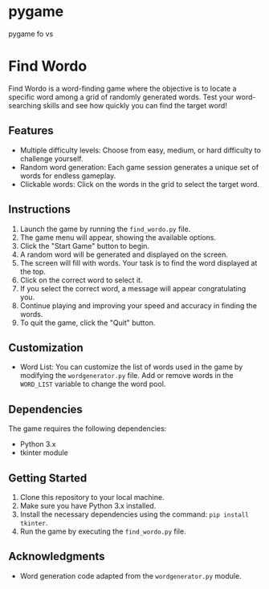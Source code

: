 # pygame
pygame fo vs
# Find Wordo

Find Wordo is a word-finding game where the objective is to locate a specific word among a grid of randomly generated words. Test your word-searching skills and see how quickly you can find the target word!

## Features

- Multiple difficulty levels: Choose from easy, medium, or hard difficulty to challenge yourself.
- Random word generation: Each game session generates a unique set of words for endless gameplay.
- Clickable words: Click on the words in the grid to select the target word.

## Instructions

1. Launch the game by running the `find_wordo.py` file.
2. The game menu will appear, showing the available options.
3. Click the "Start Game" button to begin.
4. A random word will be generated and displayed on the screen.
5. The screen will fill with words. Your task is to find the word displayed at the top.
6. Click on the correct word to select it.
7. If you select the correct word, a message will appear congratulating you.
8. Continue playing and improving your speed and accuracy in finding the words.
9. To quit the game, click the "Quit" button.

## Customization

- Word List: You can customize the list of words used in the game by modifying the `wordgenerator.py` file. Add or remove words in the `WORD_LIST` variable to change the word pool.

## Dependencies

The game requires the following dependencies:

- Python 3.x
- tkinter module

## Getting Started

1. Clone this repository to your local machine.
2. Make sure you have Python 3.x installed.
3. Install the necessary dependencies using the command: `pip install tkinter`.
4. Run the game by executing the `find_wordo.py` file.


## Acknowledgments

- Word generation code adapted from the `wordgenerator.py` module.

